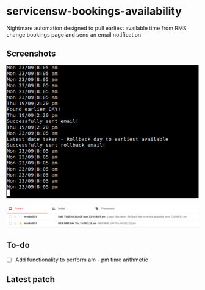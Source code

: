 # servicensw-bookings-availability
Nightmare automation designed to pull earliest available time from RMS change bookings page and send an email notification
## Screenshots
![Console log](https://github.com/FaizanH/servicensw-bookings-availability/blob/master/screenshots/days.PNG)

![Email notification](https://github.com/FaizanH/servicensw-bookings-availability/blob/master/screenshots/email.PNG)

## To-do
- [ ] Add functionality to perform am - pm time arithmetic

## Latest patch
